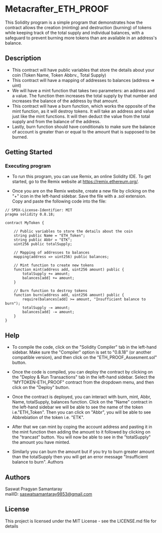 # Metacrafter_ETH_PROOF
This Solidity program is a simple program that demonstrates how the contract allows the creation (minting) and destruction (burning) of tokens while keeping track of the total supply and individual balances, with a safeguard to prevent burning more tokens than are available in an address's balance.

## Description

* This contract will have public variables that store the details about your coin (Token Name, Token Abbrv., Total Supply)
* This contract will have a mapping of addresses to balances (address => uint)
* We will have a mint function that takes two parameters: an address and a value. The function then increases the total supply by that number and increases the balance of the address by that amount.
* This contract will have a burn function, which works the opposite of the mint function, as it will destroy tokens. It will take an address and value just like the mint functions. It will then deduct the value from the total supply and from the balance of the address.
* Lastly, burn function should have conditionals to make sure the balance of account is greater than or equal to the amount that is supposed to be burned.

## Getting Started
### Executing program
* To run this program, you can use Remix, an online Solidity IDE. To get started, go to the Remix website at https://remix.ethereum.org/.

* Once you are on the Remix website, create a new file by clicking on the "+" icon in the left-hand sidebar. Save the file with a .sol extension. Copy and paste the following code into the file:
```
// SPDX-License-Identifier: MIT
pragma solidity 0.8.18;

contract MyToken {

    // Public variables to store the details about the coin
    string public Name = "ETH_Token";
    string public Abbr = "ETK";
    uint256 public totalSupply;

    // Mapping of addresses to balances
    mapping(address => uint256) public balances;

    // Mint function to create new tokens
    function mint(address add, uint256 amount) public {
        totalSupply += amount;
        balances[add] += amount;
    }

    // Burn function to destroy tokens
    function burn(address add, uint256 amount) public {
        require(balances[add] >= amount, "Insufficient balance to burn");
        totalSupply -= amount;
        balances[add] -= amount;
    }
}
```

## Help
* To compile the code, click on the "Solidity Compiler" tab in the left-hand sidebar. Make sure the "Compiler" option is set to "0.8.18" (or another compatible version), and then click on the "ETH_PROOF_Assesment.sol" button.

* Once the code is compiled, you can deploy the contract by clicking on the "Deploy & Run Transactions" tab in the left-hand sidebar. Select the "MYTOKEN-ETH_PROOF" contract from the dropdown menu, and then click on the "Deploy" button.

* Once the contract is deployed, you can interact with burn, mint, Abbr, Name, totalSupply, balances function. Click on the "Name" contract in the left-hand sidebar we will be able to see the name of the token i.e."ETH_Token". Then you can click on "Abbr", you will be able to see Abbrebiation of the token i.e. "ETK". 
* After that we can mint by coping the account address and pasting it in the mint function then adding the amount to it followed by clicking on the "trancast" button. You will now be able to see in the "totalSupply" the amount you have minted. 
* Similarly you can burn the amount but if you try to burn greater amount than the totalSupply then you will get an error message "Insufficient balance to burn".
Authors





## Authors

Saswat Pragyan Samantaray<BR>
mailID: saswatsamantaray9853@gmail.com

## License
This project is licensed under the MIT License - see the LICENSE.md file for details
